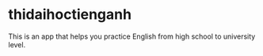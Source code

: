 # thidaihoctienganh
This is an app that helps you practice English from high school to university level.
